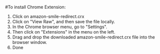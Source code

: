 #To install Chrome Extension:

1. Click on amazon-smile-redirect.crx
2. Click on "View Raw", and then save the file locally.
3. In the Chrome browser menu, go to "Settings".
4. Then click on "Extensions" in the menu on the left.
5. Drag and drop the downloaded amazon-smile-redirect.crx file into the browser window.
6. Done